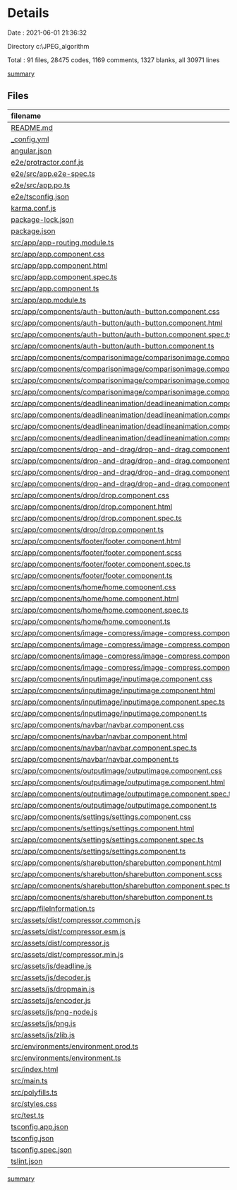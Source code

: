 # Details

Date : 2021-06-01 21:36:32

Directory c:\JPEG_algorithm

Total : 91 files,  28475 codes, 1169 comments, 1327 blanks, all 30971 lines

[summary](results.md)

## Files
| filename | language | code | comment | blank | total |
| :--- | :--- | ---: | ---: | ---: | ---: |
| [README.md](/README.md) | Markdown | 11 | 0 | 7 | 18 |
| [_config.yml](/_config.yml) | YAML | 1 | 0 | 0 | 1 |
| [angular.json](/angular.json) | JSON | 127 | 24 | 0 | 151 |
| [e2e/protractor.conf.js](/e2e/protractor.conf.js) | JavaScript | 29 | 6 | 2 | 37 |
| [e2e/src/app.e2e-spec.ts](/e2e/src/app.e2e-spec.ts) | TypeScript | 18 | 1 | 5 | 24 |
| [e2e/src/app.po.ts](/e2e/src/app.po.ts) | TypeScript | 9 | 0 | 3 | 12 |
| [e2e/tsconfig.json](/e2e/tsconfig.json) | JSON | 12 | 1 | 1 | 14 |
| [karma.conf.js](/karma.conf.js) | JavaScript | 37 | 6 | 2 | 45 |
| [package-lock.json](/package-lock.json) | JSON | 20,743 | 0 | 1 | 20,744 |
| [package.json](/package.json) | JSON | 68 | 0 | 1 | 69 |
| [src/app/app-routing.module.ts](/src/app/app-routing.module.ts) | TypeScript | 11 | 0 | 5 | 16 |
| [src/app/app.component.css](/src/app/app.component.css) | CSS | 47 | 1 | 7 | 55 |
| [src/app/app.component.html](/src/app/app.component.html) | HTML | 10 | 4 | 8 | 22 |
| [src/app/app.component.spec.ts](/src/app/app.component.spec.ts) | TypeScript | 31 | 0 | 5 | 36 |
| [src/app/app.component.ts](/src/app/app.component.ts) | TypeScript | 10 | 0 | 11 | 21 |
| [src/app/app.module.ts](/src/app/app.module.ts) | TypeScript | 59 | 1 | 10 | 70 |
| [src/app/components/auth-button/auth-button.component.css](/src/app/components/auth-button/auth-button.component.css) | CSS | 34 | 0 | 1 | 35 |
| [src/app/components/auth-button/auth-button.component.html](/src/app/components/auth-button/auth-button.component.html) | HTML | 14 | 0 | 3 | 17 |
| [src/app/components/auth-button/auth-button.component.spec.ts](/src/app/components/auth-button/auth-button.component.spec.ts) | TypeScript | 20 | 0 | 6 | 26 |
| [src/app/components/auth-button/auth-button.component.ts](/src/app/components/auth-button/auth-button.component.ts) | TypeScript | 15 | 0 | 10 | 25 |
| [src/app/components/comparisonimage/comparisonimage.component.css](/src/app/components/comparisonimage/comparisonimage.component.css) | CSS | 20 | 0 | 4 | 24 |
| [src/app/components/comparisonimage/comparisonimage.component.html](/src/app/components/comparisonimage/comparisonimage.component.html) | HTML | 28 | 0 | 1 | 29 |
| [src/app/components/comparisonimage/comparisonimage.component.spec.ts](/src/app/components/comparisonimage/comparisonimage.component.spec.ts) | TypeScript | 20 | 0 | 6 | 26 |
| [src/app/components/comparisonimage/comparisonimage.component.ts](/src/app/components/comparisonimage/comparisonimage.component.ts) | TypeScript | 11 | 0 | 5 | 16 |
| [src/app/components/deadlineanimation/deadlineanimation.component.css](/src/app/components/deadlineanimation/deadlineanimation.component.css) | CSS | 244 | 22 | 58 | 324 |
| [src/app/components/deadlineanimation/deadlineanimation.component.html](/src/app/components/deadlineanimation/deadlineanimation.component.html) | HTML | 144 | 0 | 5 | 149 |
| [src/app/components/deadlineanimation/deadlineanimation.component.spec.ts](/src/app/components/deadlineanimation/deadlineanimation.component.spec.ts) | TypeScript | 20 | 0 | 6 | 26 |
| [src/app/components/deadlineanimation/deadlineanimation.component.ts](/src/app/components/deadlineanimation/deadlineanimation.component.ts) | TypeScript | 13 | 0 | 7 | 20 |
| [src/app/components/drop-and-drag/drop-and-drag.component.css](/src/app/components/drop-and-drag/drop-and-drag.component.css) | CSS | 43 | 0 | 5 | 48 |
| [src/app/components/drop-and-drag/drop-and-drag.component.html](/src/app/components/drop-and-drag/drop-and-drag.component.html) | HTML | 15 | 0 | 1 | 16 |
| [src/app/components/drop-and-drag/drop-and-drag.component.spec.ts](/src/app/components/drop-and-drag/drop-and-drag.component.spec.ts) | TypeScript | 20 | 0 | 6 | 26 |
| [src/app/components/drop-and-drag/drop-and-drag.component.ts](/src/app/components/drop-and-drag/drop-and-drag.component.ts) | TypeScript | 13 | 0 | 7 | 20 |
| [src/app/components/drop/drop.component.css](/src/app/components/drop/drop.component.css) | CSS | 63 | 0 | 14 | 77 |
| [src/app/components/drop/drop.component.html](/src/app/components/drop/drop.component.html) | HTML | 159 | 2 | 7 | 168 |
| [src/app/components/drop/drop.component.spec.ts](/src/app/components/drop/drop.component.spec.ts) | TypeScript | 20 | 0 | 6 | 26 |
| [src/app/components/drop/drop.component.ts](/src/app/components/drop/drop.component.ts) | TypeScript | 93 | 10 | 15 | 118 |
| [src/app/components/footer/footer.component.html](/src/app/components/footer/footer.component.html) | HTML | 76 | 60 | 5 | 141 |
| [src/app/components/footer/footer.component.scss](/src/app/components/footer/footer.component.scss) | SCSS | 98 | 0 | 10 | 108 |
| [src/app/components/footer/footer.component.spec.ts](/src/app/components/footer/footer.component.spec.ts) | TypeScript | 20 | 0 | 6 | 26 |
| [src/app/components/footer/footer.component.ts](/src/app/components/footer/footer.component.ts) | TypeScript | 11 | 0 | 5 | 16 |
| [src/app/components/home/home.component.css](/src/app/components/home/home.component.css) | CSS | 0 | 0 | 1 | 1 |
| [src/app/components/home/home.component.html](/src/app/components/home/home.component.html) | HTML | 18 | 0 | 2 | 20 |
| [src/app/components/home/home.component.spec.ts](/src/app/components/home/home.component.spec.ts) | TypeScript | 20 | 0 | 6 | 26 |
| [src/app/components/home/home.component.ts](/src/app/components/home/home.component.ts) | TypeScript | 17 | 1 | 11 | 29 |
| [src/app/components/image-compress/image-compress.component.css](/src/app/components/image-compress/image-compress.component.css) | CSS | 0 | 0 | 1 | 1 |
| [src/app/components/image-compress/image-compress.component.html](/src/app/components/image-compress/image-compress.component.html) | HTML | 0 | 5 | 0 | 5 |
| [src/app/components/image-compress/image-compress.component.spec.ts](/src/app/components/image-compress/image-compress.component.spec.ts) | TypeScript | 20 | 0 | 6 | 26 |
| [src/app/components/image-compress/image-compress.component.ts](/src/app/components/image-compress/image-compress.component.ts) | TypeScript | 64 | 3 | 5 | 72 |
| [src/app/components/inputimage/inputimage.component.css](/src/app/components/inputimage/inputimage.component.css) | CSS | 0 | 0 | 1 | 1 |
| [src/app/components/inputimage/inputimage.component.html](/src/app/components/inputimage/inputimage.component.html) | HTML | 55 | 1 | 0 | 56 |
| [src/app/components/inputimage/inputimage.component.spec.ts](/src/app/components/inputimage/inputimage.component.spec.ts) | TypeScript | 20 | 0 | 6 | 26 |
| [src/app/components/inputimage/inputimage.component.ts](/src/app/components/inputimage/inputimage.component.ts) | TypeScript | 31 | 1 | 14 | 46 |
| [src/app/components/navbar/navbar.component.css](/src/app/components/navbar/navbar.component.css) | CSS | 0 | 0 | 1 | 1 |
| [src/app/components/navbar/navbar.component.html](/src/app/components/navbar/navbar.component.html) | HTML | 54 | 2 | 2 | 58 |
| [src/app/components/navbar/navbar.component.spec.ts](/src/app/components/navbar/navbar.component.spec.ts) | TypeScript | 20 | 0 | 6 | 26 |
| [src/app/components/navbar/navbar.component.ts](/src/app/components/navbar/navbar.component.ts) | TypeScript | 11 | 0 | 5 | 16 |
| [src/app/components/outputimage/outputimage.component.css](/src/app/components/outputimage/outputimage.component.css) | CSS | 0 | 0 | 1 | 1 |
| [src/app/components/outputimage/outputimage.component.html](/src/app/components/outputimage/outputimage.component.html) | HTML | 63 | 1 | 1 | 65 |
| [src/app/components/outputimage/outputimage.component.spec.ts](/src/app/components/outputimage/outputimage.component.spec.ts) | TypeScript | 20 | 0 | 6 | 26 |
| [src/app/components/outputimage/outputimage.component.ts](/src/app/components/outputimage/outputimage.component.ts) | TypeScript | 34 | 2 | 12 | 48 |
| [src/app/components/settings/settings.component.css](/src/app/components/settings/settings.component.css) | CSS | 0 | 0 | 1 | 1 |
| [src/app/components/settings/settings.component.html](/src/app/components/settings/settings.component.html) | HTML | 155 | 0 | 1 | 156 |
| [src/app/components/settings/settings.component.spec.ts](/src/app/components/settings/settings.component.spec.ts) | TypeScript | 20 | 0 | 6 | 26 |
| [src/app/components/settings/settings.component.ts](/src/app/components/settings/settings.component.ts) | TypeScript | 11 | 0 | 5 | 16 |
| [src/app/components/sharebutton/sharebutton.component.html](/src/app/components/sharebutton/sharebutton.component.html) | HTML | 21 | 0 | 0 | 21 |
| [src/app/components/sharebutton/sharebutton.component.scss](/src/app/components/sharebutton/sharebutton.component.scss) | SCSS | 101 | 0 | 3 | 104 |
| [src/app/components/sharebutton/sharebutton.component.spec.ts](/src/app/components/sharebutton/sharebutton.component.spec.ts) | TypeScript | 20 | 0 | 6 | 26 |
| [src/app/components/sharebutton/sharebutton.component.ts](/src/app/components/sharebutton/sharebutton.component.ts) | TypeScript | 11 | 0 | 5 | 16 |
| [src/app/fileInformation.ts](/src/app/fileInformation.ts) | TypeScript | 8 | 0 | 1 | 9 |
| [src/assets/dist/compressor.common.js](/src/assets/dist/compressor.common.js) | JavaScript | 629 | 184 | 154 | 967 |
| [src/assets/dist/compressor.esm.js](/src/assets/dist/compressor.esm.js) | JavaScript | 628 | 184 | 153 | 965 |
| [src/assets/dist/compressor.js](/src/assets/dist/compressor.js) | JavaScript | 634 | 184 | 155 | 973 |
| [src/assets/dist/compressor.min.js](/src/assets/dist/compressor.min.js) | JavaScript | 1 | 9 | 0 | 10 |
| [src/assets/js/deadline.js](/src/assets/js/deadline.js) | JavaScript | 61 | 13 | 23 | 97 |
| [src/assets/js/decoder.js](/src/assets/js/decoder.js) | JavaScript | 1,044 | 78 | 90 | 1,212 |
| [src/assets/js/dropmain.js](/src/assets/js/dropmain.js) | JavaScript | 127 | 21 | 41 | 189 |
| [src/assets/js/encoder.js](/src/assets/js/encoder.js) | JavaScript | 720 | 136 | 134 | 990 |
| [src/assets/js/png-node.js](/src/assets/js/png-node.js) | JavaScript | 313 | 43 | 47 | 403 |
| [src/assets/js/png.js](/src/assets/js/png.js) | JavaScript | 440 | 48 | 73 | 561 |
| [src/assets/js/zlib.js](/src/assets/js/zlib.js) | JavaScript | 383 | 39 | 42 | 464 |
| [src/environments/environment.prod.ts](/src/environments/environment.prod.ts) | TypeScript | 3 | 0 | 2 | 5 |
| [src/environments/environment.ts](/src/environments/environment.ts) | TypeScript | 6 | 11 | 6 | 23 |
| [src/index.html](/src/index.html) | HTML | 13 | 0 | 2 | 15 |
| [src/main.ts](/src/main.ts) | TypeScript | 11 | 0 | 6 | 17 |
| [src/polyfills.ts](/src/polyfills.ts) | TypeScript | 1 | 57 | 8 | 66 |
| [src/styles.css](/src/styles.css) | CSS | 0 | 1 | 1 | 2 |
| [src/test.ts](/src/test.ts) | TypeScript | 18 | 4 | 4 | 26 |
| [tsconfig.app.json](/tsconfig.app.json) | JSON | 14 | 1 | 1 | 16 |
| [tsconfig.json](/tsconfig.json) | JSON | 29 | 1 | 1 | 31 |
| [tsconfig.spec.json](/tsconfig.spec.json) | JSON | 17 | 1 | 1 | 19 |
| [tslint.json](/tslint.json) | JSON | 152 | 0 | 1 | 153 |

[summary](results.md)